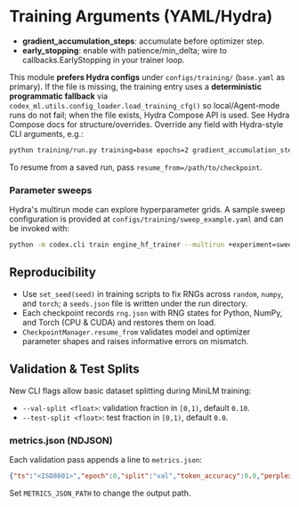 <!-- BEGIN: CODEX_TRAIN_ARGS_DOC -->

# Training Arguments (YAML/Hydra)

- **gradient_accumulation_steps**: accumulate before optimizer step.
- **early_stopping**: enable with patience/min_delta; wire to callbacks.EarlyStopping in your trainer loop.

This module **prefers Hydra configs** under `configs/training/` (`base.yaml` as primary). If the file is missing, the training entry uses a **deterministic programmatic fallback** via `codex_ml.utils.config_loader.load_training_cfg()` so local/Agent-mode runs do not fail; when the file exists, Hydra Compose API is used. See Hydra Compose docs for structure/overrides.
Override any field with Hydra-style CLI arguments, e.g.:

```bash
python training/run.py training=base epochs=2 gradient_accumulation_steps=4
```
To resume from a saved run, pass `resume_from=/path/to/checkpoint`.

### Parameter sweeps

Hydra's multirun mode can explore hyperparameter grids. A sample sweep
configuration is provided at `configs/training/sweep_example.yaml` and can be
invoked with:

```bash
python -m codex.cli train engine_hf_trainer --multirun +experiment=sweep_example
```
## Reproducibility

- Use `set_seed(seed)` in training scripts to fix RNGs across `random`, `numpy`, and `torch`; a `seeds.json` file is written under the run directory.
- Each checkpoint records `rng.json` with RNG states for Python, NumPy, and Torch (CPU & CUDA) and restores them on load.
- `CheckpointManager.resume_from` validates model and optimizer parameter shapes and raises informative errors on mismatch.

## Validation & Test Splits

New CLI flags allow basic dataset splitting during MiniLM training:

- `--val-split <float>`: validation fraction in `[0,1)`, default `0.10`.
- `--test-split <float>`: test fraction in `[0,1)`, default `0.0`.

### metrics.json (NDJSON)

Each validation pass appends a line to `metrics.json`:

```json
{"ts":"<ISO8601>","epoch":0,"split":"val","token_accuracy":0.0,"perplexity":1.0,"config_hash":"<sha256>"}
```
Set `METRICS_JSON_PATH` to change the output path.
